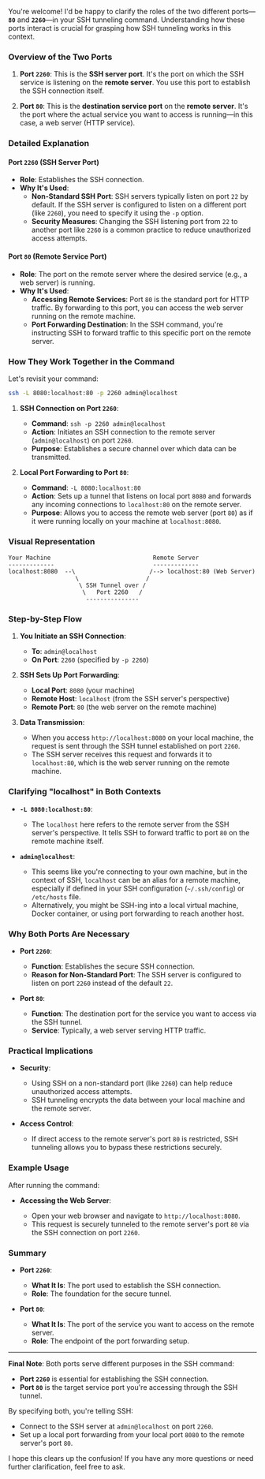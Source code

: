 You're welcome! I'd be happy to clarify the roles of the two different ports—**`80`** and **`2260`**—in your SSH tunneling command. Understanding how these ports interact is crucial for grasping how SSH tunneling works in this context.

### Overview of the Two Ports

1. **Port `2260`**: This is the **SSH server port**. It's the port on which the SSH service is listening on the **remote server**. You use this port to establish the SSH connection itself.

2. **Port `80`**: This is the **destination service port** on the **remote server**. It's the port where the actual service you want to access is running—in this case, a web server (HTTP service).

### Detailed Explanation

#### **Port `2260` (SSH Server Port)**

- **Role**: Establishes the SSH connection.
- **Why It's Used**:
  - **Non-Standard SSH Port**: SSH servers typically listen on port `22` by default. If the SSH server is configured to listen on a different port (like `2260`), you need to specify it using the `-p` option.
  - **Security Measures**: Changing the SSH listening port from `22` to another port like `2260` is a common practice to reduce unauthorized access attempts.

#### **Port `80` (Remote Service Port)**

- **Role**: The port on the remote server where the desired service (e.g., a web server) is running.
- **Why It's Used**:
  - **Accessing Remote Services**: Port `80` is the standard port for HTTP traffic. By forwarding to this port, you can access the web server running on the remote machine.
  - **Port Forwarding Destination**: In the SSH command, you're instructing SSH to forward traffic to this specific port on the remote server.

### How They Work Together in the Command

Let's revisit your command:

```bash
ssh -L 8080:localhost:80 -p 2260 admin@localhost
```

1. **SSH Connection on Port `2260`**:

   - **Command**: `ssh -p 2260 admin@localhost`
   - **Action**: Initiates an SSH connection to the remote server (`admin@localhost`) on port `2260`.
   - **Purpose**: Establishes a secure channel over which data can be transmitted.

2. **Local Port Forwarding to Port `80`**:

   - **Command**: `-L 8080:localhost:80`
   - **Action**: Sets up a tunnel that listens on local port `8080` and forwards any incoming connections to `localhost:80` on the remote server.
   - **Purpose**: Allows you to access the remote web server (port `80`) as if it were running locally on your machine at `localhost:8080`.

### Visual Representation

```
Your Machine                             Remote Server
-------------                            -------------
localhost:8080  --\                     /--> localhost:80 (Web Server)
                   \                   /
                    \ SSH Tunnel over /
                     \   Port 2260   /
                      ---------------
```

### Step-by-Step Flow

1. **You Initiate an SSH Connection**:

   - **To**: `admin@localhost`
   - **On Port**: `2260` (specified by `-p 2260`)

2. **SSH Sets Up Port Forwarding**:

   - **Local Port**: `8080` (your machine)
   - **Remote Host**: `localhost` (from the SSH server's perspective)
   - **Remote Port**: `80` (the web server on the remote machine)

3. **Data Transmission**:

   - When you access `http://localhost:8080` on your local machine, the request is sent through the SSH tunnel established on port `2260`.
   - The SSH server receives this request and forwards it to `localhost:80`, which is the web server running on the remote machine.

### Clarifying "localhost" in Both Contexts

- **`-L 8080:localhost:80`**:

  - The `localhost` here refers to the remote server from the SSH server's perspective. It tells SSH to forward traffic to port `80` on the remote machine itself.

- **`admin@localhost`**:

  - This seems like you're connecting to your own machine, but in the context of SSH, `localhost` can be an alias for a remote machine, especially if defined in your SSH configuration (`~/.ssh/config`) or `/etc/hosts` file.
  - Alternatively, you might be SSH-ing into a local virtual machine, Docker container, or using port forwarding to reach another host.

### Why Both Ports Are Necessary

- **Port `2260`**:

  - **Function**: Establishes the secure SSH connection.
  - **Reason for Non-Standard Port**: The SSH server is configured to listen on port `2260` instead of the default `22`.

- **Port `80`**:

  - **Function**: The destination port for the service you want to access via the SSH tunnel.
  - **Service**: Typically, a web server serving HTTP traffic.

### Practical Implications

- **Security**:

  - Using SSH on a non-standard port (like `2260`) can help reduce unauthorized access attempts.
  - SSH tunneling encrypts the data between your local machine and the remote server.

- **Access Control**:

  - If direct access to the remote server's port `80` is restricted, SSH tunneling allows you to bypass these restrictions securely.

### Example Usage

After running the command:

- **Accessing the Web Server**:

  - Open your web browser and navigate to `http://localhost:8080`.
  - This request is securely tunneled to the remote server's port `80` via the SSH connection on port `2260`.

### Summary

- **Port `2260`**:

  - **What It Is**: The port used to establish the SSH connection.
  - **Role**: The foundation for the secure tunnel.

- **Port `80`**:

  - **What It Is**: The port of the service you want to access on the remote server.
  - **Role**: The endpoint of the port forwarding setup.

---

**Final Note**: Both ports serve different purposes in the SSH command:

- **Port `2260`** is essential for establishing the SSH connection.
- **Port `80`** is the target service port you're accessing through the SSH tunnel.

By specifying both, you're telling SSH:

- Connect to the SSH server at `admin@localhost` on port `2260`.
- Set up a local port forwarding from your local port `8080` to the remote server's port `80`.

I hope this clears up the confusion! If you have any more questions or need further clarification, feel free to ask.
